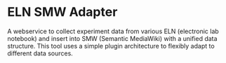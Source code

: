 # ELN SMW Adapter
A webservice to collect experiment data from various ELN (electronic lab notebook) and insert into SMW (Semantic MediaWiki) with a unified data structure. This tool uses a simple plugin architecture to flexibly adapt to different data sources.